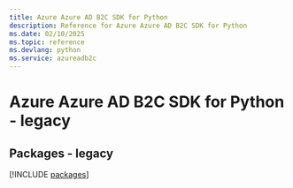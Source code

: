 ```yaml
---
title: Azure Azure AD B2C SDK for Python
description: Reference for Azure Azure AD B2C SDK for Python
ms.date: 02/10/2025
ms.topic: reference
ms.devlang: python
ms.service: azureadb2c
---
```

# Azure Azure AD B2C SDK for Python - legacy
## Packages - legacy
[!INCLUDE [packages](azure-ad-b2c-index.md)]
